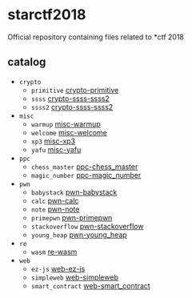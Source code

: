 # starctf2018

Official repository containing files related to \*ctf 2018

## catalog

* `crypto`
    * `primitive` [crypto-primitive](./crypto-primitive)
    * `ssss` [crypto-ssss-ssss2](./crypto-ssss-ssss2)
    * `ssss2` [crypto-ssss-ssss2](./crypto-ssss-ssss2)
* `misc`
    * `warmup` [misc-warmup](./misc-warmup)
    * `welcome` [misc-welcome](./misc-welcome)
    * `xp3` [misc-xp3](./misc-xp3)
    * `yafu` [misc-yafu](./misc-yafu)
* `ppc`
    * `chess_master` [ppc-chess_master](./ppc-chess_master)
    * `magic_number` [ppc-magic_number](./ppc-magic_number)
* `pwn`
    * `babystack` [pwn-babystack](./pwn-babystack)
    * `calc` [pwn-calc](./pwn-calc)
    * `note` [pwn-note](./pwn-note)
    * `primepwn` [pwn-primepwn](./pwn-primepwn)
    * `stackoverflow` [pwn-stackoverflow](./pwn-stackoverflow)
    * `young_heap` [pwn-young_heap](./pwn-young_heap)
* `re`
    * `wasm` [re-wasm](./re-wasm)
* `web`
    * `ez-js` [web-ez-js](./web-ez-js)
    * `simpleweb` [web-simpleweb](./web-simpleweb)
    * `smart_contract` [web-smart_contract](./web-smart_contract)
